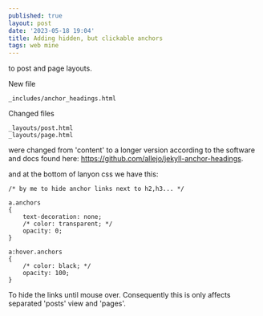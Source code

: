 ```yaml
---
published: true
layout: post
date: '2023-05-18 19:04'
title: Adding hidden, but clickable anchors
tags: web mine 
---
```

to post and page layouts.

New file
 
    _includes/anchor_headings.html

Changed files

	_layouts/post.html
	_layouts/page.html

were changed from 'content' to a longer version according to the software and docs found here: <https://github.com/allejo/jekyll-anchor-headings>.

and at the bottom of lanyon css we have this:

    /* by me to hide anchor links next to h2,h3... */

    a.anchors
    {
        text-decoration: none;
        /* color: transparent; */
        opacity: 0;
    }

    a:hover.anchors
    {
        /* color: black; */
        opacity: 100;
    }

To hide the links until mouse over. Consequently this is only affects separated 'posts' view and 'pages'.
